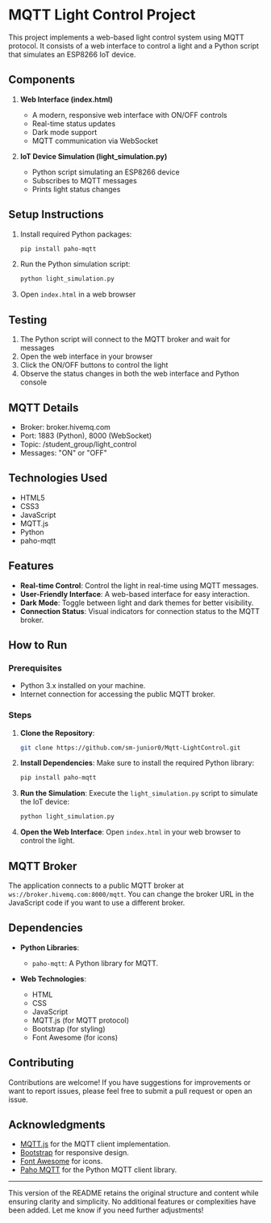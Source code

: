 # MQTT Light Control Project

This project implements a web-based light control system using MQTT protocol. It consists of a web interface to control a light and a Python script that simulates an ESP8266 IoT device.

## Components

1. **Web Interface (index.html)**
   - A modern, responsive web interface with ON/OFF controls
   - Real-time status updates
   - Dark mode support
   - MQTT communication via WebSocket

2. **IoT Device Simulation (light_simulation.py)**
   - Python script simulating an ESP8266 device
   - Subscribes to MQTT messages
   - Prints light status changes

## Setup Instructions

1. Install required Python packages:
   ```bash
   pip install paho-mqtt
   ```

2. Run the Python simulation script:
   ```bash
   python light_simulation.py
   ```

3. Open `index.html` in a web browser

## Testing

1. The Python script will connect to the MQTT broker and wait for messages
2. Open the web interface in your browser
3. Click the ON/OFF buttons to control the light
4. Observe the status changes in both the web interface and Python console

## MQTT Details

- Broker: broker.hivemq.com
- Port: 1883 (Python), 8000 (WebSocket)
- Topic: /student_group/light_control
- Messages: "ON" or "OFF"

## Technologies Used

- HTML5
- CSS3
- JavaScript
- MQTT.js
- Python
- paho-mqtt

## Features

- **Real-time Control**: Control the light in real-time using MQTT messages.
- **User-Friendly Interface**: A web-based interface for easy interaction.
- **Dark Mode**: Toggle between light and dark themes for better visibility.
- **Connection Status**: Visual indicators for connection status to the MQTT broker.

## How to Run

### Prerequisites

- Python 3.x installed on your machine.
- Internet connection for accessing the public MQTT broker.

### Steps

1. **Clone the Repository**:
   ```bash
   git clone https://github.com/sm-junior0/Mqtt-LightControl.git
   ```

2. **Install Dependencies**:
   Make sure to install the required Python library:
   ```bash
   pip install paho-mqtt
   ```

3. **Run the Simulation**:
   Execute the `light_simulation.py` script to simulate the IoT device:
   ```bash
   python light_simulation.py
   ```

4. **Open the Web Interface**:
   Open `index.html` in your web browser to control the light.

## MQTT Broker

The application connects to a public MQTT broker at `ws://broker.hivemq.com:8000/mqtt`. You can change the broker URL in the JavaScript code if you want to use a different broker.

## Dependencies

- **Python Libraries**:
  - `paho-mqtt`: A Python library for MQTT.

- **Web Technologies**:
  - HTML
  - CSS
  - JavaScript
  - MQTT.js (for MQTT protocol)
  - Bootstrap (for styling)
  - Font Awesome (for icons)

## Contributing

Contributions are welcome! If you have suggestions for improvements or want to report issues, please feel free to submit a pull request or open an issue.

## Acknowledgments

- [MQTT.js](https://github.com/mqttjs/MQTT.js) for the MQTT client implementation.
- [Bootstrap](https://getbootstrap.com/) for responsive design.
- [Font Awesome](https://fontawesome.com/) for icons.
- [Paho MQTT](https://www.eclipse.org/paho/) for the Python MQTT client library.

---

This version of the README retains the original structure and content while ensuring clarity and simplicity. No additional features or complexities have been added. Let me know if you need further adjustments!
